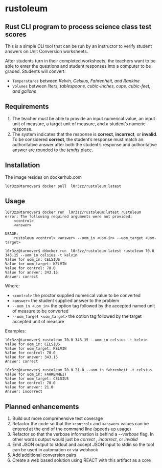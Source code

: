 # rustoleum
## Rust CLI program to process science class test scores

This is a simple CLI tool that can be run by an instructor to verify student answers on Unit Conversion worksheets.

After students turn in their completed worksheets, the teachers want to be able to
enter the questions and student responses into a computer to be graded. Students will convert:
* `Temperatures` between *Kelvin, Celsius, Fahrenheit, and Rankine*
* `Volumes` between *liters, tablespoons, cubic-inches, cups, cubic-feet, and gallons*

## Requirements
1. The teacher must be able to provide an input numerical value, an input unit of measure, a target
unit of measure, and a student’s numeric response.
2. The system indicates that the response is **correct**, **incorrect**, or **invalid**. To be
considered **correct**, the student’s response must match an authoritative answer after both the
student’s response and authoritative answer are rounded to the *tenths* place.

## Installation
The image resides on dockerhub.com 
```
l0r3zz@tarnover$ docker pull  l0r3zz/rustoleum:latest
```
## Usage

```
l0r3zz@tarnover$ docker run  l0r3zz/rustoleum:latest rustoleum
error: The following required arguments were not provided:
    <control>
    <answer>

USAGE:
    rustoleum <control> <answer> --uom_in <uom-in> --uom_target <uom-target>
    
l0r3zz@tarnover$ ddocker run  l0r3zz/rustoleum:latest rustoleum 70.0 343.15 --uom_in celsius -t kelvin
Value for uom_in: CELSIUS
Value for uom_target: KELVIN
Value for control: 70.0
Value for answer: 343.15
Answer: correct
```
Where:
* `<control>` the proctor supplied numerical value to be converted
* `<answer>` the student supplied answer to the problem
*  `--uom_in <uom_in>` the option tag followed by the accepted named unit of measure to be converted
*  `--uom_target <uom_target>` the option tag followed by the target accepted unit of measure

Examples:
```
l0r3zz@tarnover$ rustoleum 70.0 343.15 --uom_in celsius -t kelvin
Value for uom_in: CELSIUS
Value for uom_target: KELVIN
Value for control: 70.0
Value for answer: 343.15
Answer: correct
```
```
l0r3zz@tarnover$ rustoleum 70.0 21.0 --uom_in fahrenheit -t celsius
Value for uom_in: FAHRENHEIT
Value for uom_target: CELSIUS
Value for control: 70.0
Value for answer: 21.0
Answer: incorrect
```

## Planned enhancements
1. Build out more comprehensive test coverage 
2. Refactor the code so that the `<control>` and `<answer>` values can be entered at the end of the command line (speeds up usage)
3. Refactor so that the verbose information is behind a *--verbose* flag.  In other words output would just be *correct* , *incorrect*, or *invalid*
3. Emit JSON output to stdout and accept JSON input to stdin so the tool can be used in automation or via webhook
5. Add additional conversion pairs
6. Create a web based solution using REACT with this artifact as a core
